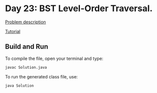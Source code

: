 # Day 23: BST Level-Order Traversal.

[Problem description](https://www.hackerrank.com/challenges/30-binary-trees)

[Tutorial](https://www.hackerrank.com/challenges/30-binary-trees/tutorial)

## Build and Run

To compile the file, open your terminal and type:
```bash
javac Solution.java
```

To run the generated class file, use:
```bash
java Solution
```
